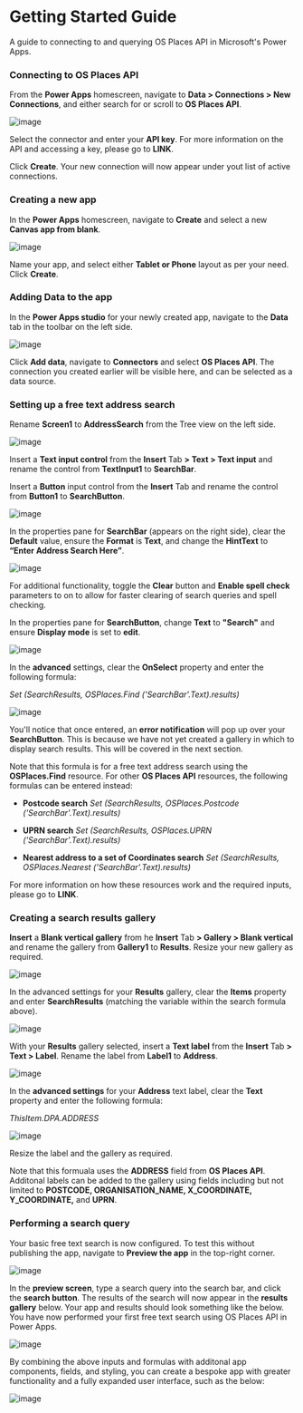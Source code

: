# Getting Started Guide

A guide to connecting to and querying OS Places API in Microsoft's Power Apps.


### Connecting to OS Places API

From the **Power Apps** homescreen, navigate to **Data > Connections > New Connections**, and either search for or scroll to **OS Places API**.

![image](https://user-images.githubusercontent.com/81246539/112963255-1965c800-913f-11eb-8d61-cc05ce7178c1.png)

Select the connector and enter your **API key**. For more information on the API and accessing a key, please go to **LINK**.

Click **Create**. Your new connection will now appear under yout list of active connections.


### Creating a new app

In the **Power Apps** homescreen, navigate to **Create** and select a new **Canvas app from blank**.

![image](https://user-images.githubusercontent.com/81246539/112963215-0fdc6000-913f-11eb-830c-f0c5465b544f.png)

Name your app, and select either **Tablet or Phone** layout as per your need. Click **Create**.


### Adding Data to the app

In the **Power Apps studio** for your newly created app, navigate to the **Data** tab in the toolbar on the left side.

![image](https://user-images.githubusercontent.com/81246539/112963004-dc99d100-913e-11eb-8fc3-ae0fab7aa6bd.png)

Click **Add data**, navigate to **Connectors** and select **OS Places API**. The connection you created earlier will be visible here, and can be selected as a data source.


### Setting up a free text address search

Rename **Screen1** to **AddressSearch** from the Tree view on the left side.

![image](https://user-images.githubusercontent.com/81246539/112963425-44501c00-913f-11eb-8b2e-1b9f774ec51c.png)

Insert a **Text input control** from the **Insert** Tab **> Text > Text input** and rename the control from **TextInput1** to **SearchBar**.

Insert a **Button** input control from the **Insert** Tab and rename the control from **Button1** to **SearchButton**.

![image](https://user-images.githubusercontent.com/81246539/112963184-06eb8e80-913f-11eb-9ebc-f73af905c6df.png)

In the properties pane for **SearchBar** (appears on the right side), clear the **Default** value, ensure the **Format** is **Text**, and change the **HintText** to **“Enter Address Search Here”**.

![image](https://user-images.githubusercontent.com/81246539/112963450-4c0fc080-913f-11eb-937b-5864d09876f7.png)

For additional functionality, toggle the **Clear** button and **Enable spell check** parameters to on to allow for faster clearing of search queries and spell checking.

In the properties pane for **SearchButton**, change **Text** to **"Search"** and ensure **Display mode** is set to **edit**.

![image](https://user-images.githubusercontent.com/81246539/112963536-60ec5400-913f-11eb-921a-dfa2b469ddfc.png)

In the **advanced** settings, clear the **OnSelect** property and enter the following formula:

*Set (SearchResults, OSPlaces.Find ('SearchBar'.Text).results)*

![image](https://user-images.githubusercontent.com/81246539/112963486-56ca5580-913f-11eb-9ed5-363faf690d81.png)

You'll notice that once entered, an **error notification** will pop up over your **SearchButton**. This is because we have not yet created a gallery in which to display search results. This will be covered in the next section.

Note that this formula is for a free text address search using the **OSPlaces.Find** resource. For other **OS Places API** resources, the following formulas can be entered instead:

* **Postcode search**
*Set (SearchResults, OSPlaces.Postcode ('SearchBar'.Text).results)*

* **UPRN search**
*Set (SearchResults, OSPlaces.UPRN ('SearchBar'.Text).results)*

* **Nearest address to a set of Coordinates search**
*Set (SearchResults, OSPlaces.Nearest ('SearchBar'.Text).results)*

For more information on how these resources work and the required inputs, please go to **LINK**.


### Creating a search results gallery

**Insert** a **Blank vertical gallery** from he **Insert** Tab **> Gallery > Blank vertical** and rename the gallery from **Gallery1** to **Results**. Resize your new gallery as required.

![image](https://user-images.githubusercontent.com/81246539/112963161-ffc48080-913e-11eb-9d11-d2082adfd3a3.png)

In the advanced settings for your **Results** gallery, clear the **Items** property and enter **SearchResults** (matching the variable within the search formula above).

![image](https://user-images.githubusercontent.com/81246539/112963394-3b5f4a80-913f-11eb-8066-2c185725e3ad.png)

With your **Results** gallery selected, insert a **Text label** from the **Insert** Tab **> Text > Label**. Rename the label from **Label1** to **Address**.

![image](https://user-images.githubusercontent.com/81246539/112963072-ec191a00-913e-11eb-98fb-abced16144bc.png)

In the **advanced settings** for your **Address** text label, clear the **Text** property and enter the following formula:

*ThisItem.DPA.ADDRESS*

![image](https://user-images.githubusercontent.com/81246539/112963632-7a8d9b80-913f-11eb-8cfb-e6213d3bd4f8.png)

Resize the label and the gallery as required.

Note that this formuala uses the **ADDRESS** field from **OS Places API**. Additonal labels can be added to the gallery using fields including but not limited to **POSTCODE, ORGANISATION_NAME, X_COORDINATE, Y_COORDINATE,** and **UPRN**.


### Performing a search query

Your basic free text search is now configured. To test this without publishing the app, navigate to **Preview the app** in the top-right corner.

![image](https://user-images.githubusercontent.com/81246539/112963281-21256c80-913f-11eb-8d05-4bac628221bc.png)

In the **preview screen**, type a search query into the search bar, and click the **search button**. The results of the search will now appear in the **results gallery** below. Your app and results should look something like the below. You have now performed your first free text search using OS Places API in Power Apps.

![image](https://user-images.githubusercontent.com/81246539/112963125-f89d7280-913e-11eb-93a4-225d87b4f614.png)

By combining the above inputs and formulas with additonal app components, fields, and styling, you can create a bespoke app with greater functionality and a fully expanded user interface, such as the below:

![image](https://user-images.githubusercontent.com/81246539/112963096-f1766480-913e-11eb-8dd4-6b11c9548d54.png)
